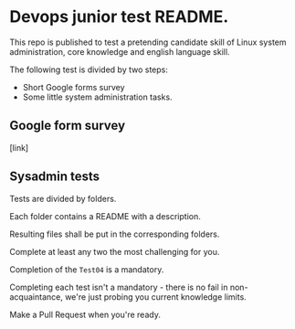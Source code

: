 # Devops junior test README. 

This repo is published to test a pretending candidate skill of Linux system administration, core knowledge and english language skill.  

The following test is divided by two steps:  
* Short Google forms survey
* Some little system administration tasks. 

## Google form survey

[link]

## Sysadmin tests

Tests are divided by folders.  

Each folder contains a README with a description.  

Resulting files shall be put in the corresponding folders.

Complete at least any two the most challenging for you.

Completion of the `Test04` is a mandatory.

Completing each test isn't a mandatory - there is no fail in non-acquaintance, we're just probing you current knowledge limits. 

Make a Pull Request when you're ready.